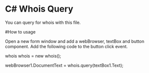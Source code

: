 # C# Whois Query
You can query for whois with this file.

#How to usage

Open a new form window and add a webBrowser, textBox and button component. Add the following code to the button click event.


whois whois = new whois();

webBrowser1.DocumentText = whois.query(textBox1.Text);
